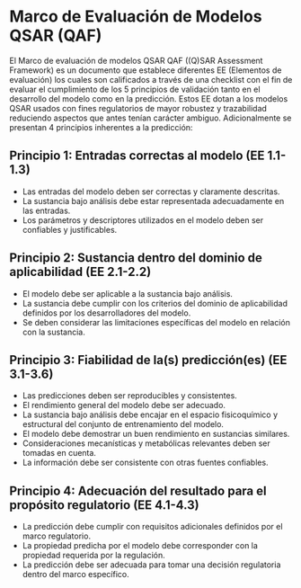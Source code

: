 # Marco de Evaluación de Modelos QSAR (QAF)

El Marco de evaluación de modelos QSAR QAF ((Q)SAR Assessment Framework) es un documento que establece diferentes EE (Elementos de evaluación) los cuales son calificados a través de una checklist con el fin de evaluar el cumplimiento de los 5 principios de validación tanto en el desarrollo del modelo como en la predicción. Estos EE dotan a los modelos QSAR usados con fines regulatorios de mayor robustez y trazabilidad reduciendo aspectos que antes tenían carácter ambiguo. Adicionalmente se presentan 4 principios inherentes a la predicción:

## Principio 1: Entradas correctas al modelo (EE 1.1-1.3)
- Las entradas del modelo deben ser correctas y claramente descritas.
- La sustancia bajo análisis debe estar representada adecuadamente en las entradas.
- Los parámetros y descriptores utilizados en el modelo deben ser confiables y justificables.

## Principio 2: Sustancia dentro del dominio de aplicabilidad (EE 2.1-2.2)
- El modelo debe ser aplicable a la sustancia bajo análisis.
- La sustancia debe cumplir con los criterios del dominio de aplicabilidad definidos por los desarrolladores del modelo.
- Se deben considerar las limitaciones específicas del modelo en relación con la sustancia.

## Principio 3: Fiabilidad de la(s) predicción(es) (EE 3.1-3.6)
- Las predicciones deben ser reproducibles y consistentes.
- El rendimiento general del modelo debe ser adecuado.
- La sustancia bajo análisis debe encajar en el espacio fisicoquímico y estructural del conjunto de entrenamiento del modelo.
- El modelo debe demostrar un buen rendimiento en sustancias similares.
- Consideraciones mecanísticas y metabólicas relevantes deben ser tomadas en cuenta.
- La información debe ser consistente con otras fuentes confiables.

## Principio 4: Adecuación del resultado para el propósito regulatorio (EE 4.1-4.3)
- La predicción debe cumplir con requisitos adicionales definidos por el marco regulatorio.
- La propiedad predicha por el modelo debe corresponder con la propiedad requerida por la regulación.
- La predicción debe ser adecuada para tomar una decisión regulatoria dentro del marco específico.
